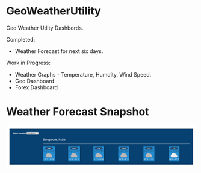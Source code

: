 # GeoWeatherUtility

Geo Weather Utlity Dashbords.

Completed:
* Weather Forecast for next six days.

Work in Progress:
* Weather Graphs - Temperature, Humdity, Wind Speed.
* Geo Dashboard
* Forex Dashboard


# Weather Forecast Snapshot

![Weather Forecast](/images/weather-dashboard.png)
